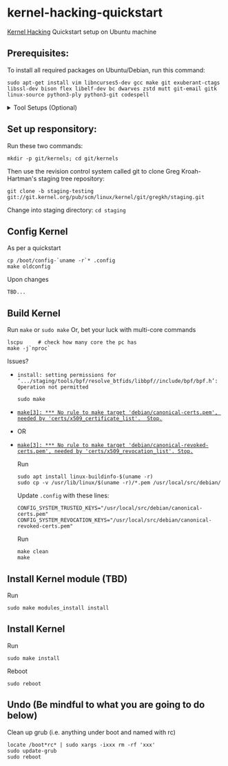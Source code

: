 # kernel-hacking-quickstart
[Kernel Hacking](https://kernelnewbies.org/) Quickstart
setup on Ubuntu machine

## Prerequisites:
To install all required packages on Ubuntu/Debian, run this command:
```
sudo apt-get install vim libncurses5-dev gcc make git exuberant-ctags libssl-dev bison flex libelf-dev bc dwarves zstd mutt git-email gitk linux-source python3-ply python3-git codespell 
```

<details close>
<summary> Tool Setups (Optional) </summary>

To configure the tools beforehand
<details close>    
  <summary>vim</summary>
  
  Create a config file for vim  
  ```
  vim ~/.vimrc
  ```  
  Add the following lines:  
  ```
  filetype plugin indent on
  syntax on
  set title
  set tabstop=8
  set softtabstop=8
  set shiftwidth=8
  set noexpandtab
  ```  
  Make it as default editor  
  ```
  sudo update-alternatives --config editor
  ```  
  Then select `vim.basic` as default editor  
</details>
<details close>
  <summary>Email (Yahoo)</summary>
    
  Go click on your account icon (top right, above "Settings" and to the left of "Home"). Click on "Account info" and then go to "Account security". (You may have to sign in again for this step.) Scroll down to the setting "Allow apps that use less secure sign-in" and turn it on. If you have two-step verification or account key enabled, you will also need to use App Password. 
  
Amend the config file for mutt
```
vim ~/.muttrc
```
Add the following lines:
```
set envelope_from=yes
set from="REAL NAME <USERNAME@yahoo.com>"
set use_from=yes
set edit_headers=yes

set imap_user = 'USERNAME@yahoo.com'
set imap_pass = "CREATED_PASSKEY"
set header_cache=~/.mutt/cache/headers
set message_cachedir=~/.mutt/cache/bodies
set certificate_file=~/.mutt/certificates
set imap_keepalive = 300
set timeout = 15

set folder = "imaps://export.imap.mail.yahoo.com:993"
set spoolfile="imaps://imap.mail.yahoo.com/INBOX"
set postponed="imaps://imap.mail.yahoo.com/Drafts"
set record="imaps://imap.mail.yahoo.com/Sent"

set smtp_url = "smtp://USERNAME@smtp.mail.yahoo.com:587/"
set smtp_pass = "CREATED_PASSKEY"

set move = no
set sort = 'threads'
set sort_aux = 'last-date-received'
set imap_check_subscribed"

set mail_check = 90
```
</details>
<details>
<summary> Boot Menu (good to have) </summary>
  
Run
```
sudo vim /etc/default/grub
```
Comment the following lines:
```
# GRUB_HIDDEN_TIMEOUT=0
# GRUB_HIDDEN_TIMEOUT_QUIET=true
```
Adjust the following variables:
```
GRUB_TIMEOUT=10
GRUB_TIMEOUT_STYLE=menu
```
Apply changes
```
sudo update-grub2
```
</details>  
</details>

## Set up responsitory:
Run these two commands:

`mkdir -p git/kernels; cd git/kernels`

Then use the revision control system called git to clone Greg Kroah-Hartman's staging tree repository:

`git clone -b staging-testing git://git.kernel.org/pub/scm/linux/kernel/git/gregkh/staging.git`

Change into staging directory:
`cd staging`

## Config Kernel
As per a quickstart
```
cp /boot/config-`uname -r`* .config
make oldconfig
```
Upon changes
```
TBD...
```

## Build Kernel

Run
`make` or `sudo make`
Or, bet your luck with multi-core commands
```
lscpu     # check how many core the pc has
make -j`nproc` 
```
Issues?
- `install: setting permissions for ‘.../staging/tools/bpf/resolve_btfids/libbpf//include/bpf/bpf.h’: Operation not permitted`
  ```
  sudo make
  ```

- [`make[3]: *** No rule to make target 'debian/canonical-certs.pem', needed by 'certs/x509_certificate_list'.  Stop.`](https://stackoverflow.com/questions/67670169/compiling-kernel-gives-error-no-rule-to-make-target-debian-certs-debian-uefi-ce)
- OR
- [`make[3]: *** No rule to make target 'debian/canonical-revoked-certs.pem', needed by 'certs/x509_revocation_list'. Stop.`](https://stackoverflow.com/questions/67670169/compiling-kernel-gives-error-no-rule-to-make-target-debian-certs-debian-uefi-ce)

  Run
  ```
  sudo apt install linux-buildinfo-$(uname -r)
  sudo cp -v /usr/lib/linux/$(uname -r)/*.pem /usr/local/src/debian/
  
  ```
  Update `.config` with these lines:
  ```
  CONFIG_SYSTEM_TRUSTED_KEYS="/usr/local/src/debian/canonical-certs.pem"
  CONFIG_SYSTEM_REVOCATION_KEYS="/usr/local/src/debian/canonical-revoked-certs.pem"
  ```
  Run
  ```
  make clean
  make
  ```
  
## Install Kernel module (TBD)
Run
```
sudo make modules_install install
```

## Install Kernel
Run
```
sudo make install
```
Reboot
```
sudo reboot
```

## Undo (Be mindful to what you are going to do below)
Clean up grub (i.e. anything under boot and named with rc)
```
locate /boot*rc* | sudo xargs -ixxx rm -rf 'xxx'
sudo update-grub
sudo reboot
```
